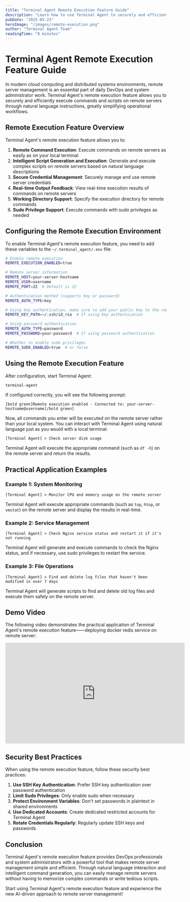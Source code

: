 ```yaml
---
title: "Terminal Agent Remote Execution Feature Guide"
description: "Learn how to use Terminal Agent to securely and efficiently execute commands and scripts on remote servers, simplifying DevOps workflows."
pubDate: "2025-05-23"
heroImage: "/images/remote-execution.png"
author: "Terminal Agent Team"
readingTime: "8 minutes"
---
```


# Terminal Agent Remote Execution Feature Guide

In modern cloud computing and distributed systems environments, remote server management is an essential part of daily DevOps and system administrator work. Terminal Agent's remote execution feature allows you to securely and efficiently execute commands and scripts on remote servers through natural language instructions, greatly simplifying operational workflows.

## Remote Execution Feature Overview

Terminal Agent's remote execution feature allows you to:

1. **Remote Command Execution**: Execute commands on remote servers as easily as on your local terminal
2. **Intelligent Script Generation and Execution**: Generate and execute complex scripts on remote servers based on natural language descriptions
3. **Secure Credential Management**: Securely manage and use remote server credentials
4. **Real-time Output Feedback**: View real-time execution results of commands on remote servers
5. **Working Directory Support**: Specify the execution directory for remote commands
6. **Sudo Privilege Support**: Execute commands with sudo privileges as needed

## Configuring the Remote Execution Environment

To enable Terminal Agent's remote execution feature, you need to add these variables to the `~/.terminal_agent/.env` file:

```bash
# Enable remote execution
REMOTE_EXECUTION_ENABLED=true

# Remote server information
REMOTE_HOST=your-server-hostname
REMOTE_USER=username
REMOTE_PORT=22  # Default is 22

# Authentication method (supports key or password)
REMOTE_AUTH_TYPE=key

# Using key authentication, make sure to add your public key to the remote server's ~/.ssh/authorized_keys file first
REMOTE_KEY_PATH=~/.ssh/id_rsa  # If using key authentication

# Using password authentication
REMOTE_AUTH_TYPE=password
REMOTE_PASSWORD=your-password  # If using password authentication

# Whether to enable sudo privileges
REMOTE_SUDO_ENABLED=true  # or false
```

## Using the Remote Execution Feature

After configuration, start Terminal Agent:

```bash
terminal-agent
```

If configured correctly, you will see the following prompt:

```
[bold green]Remote execution enabled - Connected to: your-server-hostname@username[/bold green]
```

Now, all commands you enter will be executed on the remote server rather than your local system. You can interact with Terminal Agent using natural language just as you would with a local terminal:

```
[Terminal Agent] > Check server disk usage
```

Terminal Agent will execute the appropriate command (such as `df -h`) on the remote server and return the results.

## Practical Application Examples

### Example 1: System Monitoring

```
[Terminal Agent] > Monitor CPU and memory usage on the remote server
```

Terminal Agent will execute appropriate commands (such as `top`, `htop`, or `vmstat`) on the remote server and display the results in real-time.

### Example 2: Service Management

```
[Terminal Agent] > Check Nginx service status and restart it if it's not running
```

Terminal Agent will generate and execute commands to check the Nginx status, and if necessary, use sudo privileges to restart the service.

### Example 3: File Operations

```
[Terminal Agent] > Find and delete log files that haven't been modified in over 7 days
```

Terminal Agent will generate scripts to find and delete old log files and execute them safely on the remote server.

## Demo Video

The following video demonstrates the practical application of Terminal Agent's remote execution feature——deploying docker redis service on remote server:

<iframe width="560" height="315" src="https://www.youtube.com/embed/vOwqtl_p0h0" title="Terminal Agent Remote Execution Demo" frameborder="0" allow="accelerometer; autoplay; clipboard-write; encrypted-media; gyroscope; picture-in-picture" allowfullscreen></iframe>



## Security Best Practices

When using the remote execution feature, follow these security best practices:

1. **Use SSH Key Authentication**: Prefer SSH key authentication over password authentication
2. **Limit Sudo Privileges**: Only enable sudo when necessary
3. **Protect Environment Variables**: Don't set passwords in plaintext in shared environments
4. **Use Dedicated Accounts**: Create dedicated restricted accounts for Terminal Agent
5. **Rotate Credentials Regularly**: Regularly update SSH keys and passwords

## Conclusion

Terminal Agent's remote execution feature provides DevOps professionals and system administrators with a powerful tool that makes remote server management simple and efficient. Through natural language interaction and intelligent command generation, you can easily manage remote servers without having to memorize complex commands or write tedious scripts.

Start using Terminal Agent's remote execution feature and experience the new AI-driven approach to remote server management!
